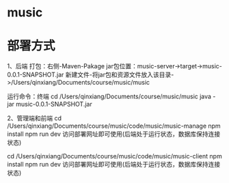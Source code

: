 # music

# 部署方式
1、后端
打包：右侧-Maven-Pakage
jar包位置：music-server->target->music-0.0.1-SNAPSHOT.jar
新建文件-将jar包和资源文件放入该目录->/Users/qinxiang/Documents/course/music/music

运行命令：终端
cd /Users/qinxiang/Documents/course/music/music
java -jar music-0.0.1-SNAPSHOT.jar

2、管理端和前端
cd /Users/qinxiang/Documents/course/music/code/music/music-manage
npm install
npm run dev
访问部署网址即可使用(后端处于运行状态，数据库保持连接状态)

cd /Users/qinxiang/Documents/course/music/code/music/music-client
npm install
npm run dev
访问部署网址即可使用(后端处于运行状态，数据库保持连接状态)



